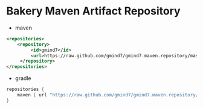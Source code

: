Bakery Maven Artifact Repository
=======================
 
* maven
```xml
<repositories>
    <repository>
  	     <id>gmind7</id>
  	     <url>https://raw.github.com/gmind7/gmind7.maven.repository/master/lib-releases</url>
  	 </repository>
</repositories>
```

* gradle
```Java
repositories {
    maven { url "https://raw.github.com/gmind7/gmind7.maven.repository/master/lib-releases" }
}
```
